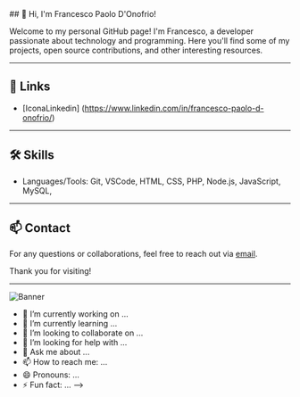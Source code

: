 <head>
<link rel="stylesheet" href="https://cdnjs.cloudflare.com/ajax/libs/font-awesome/5.15.4/css/all.min.css" integrity="sha512-PvCZ1PruM2eqh9DhWVDTiH53Lg2tzzh2/NxJUZp37FfiF2IAjs3V7xx+6+CKec5wMhEcrER3ciKwNo0UYf8V2w==" crossorigin="anonymous" referrerpolicy="no-referrer" />
</head>
## 👋 Hi, I'm Francesco Paolo D'Onofrio!

Welcome to my personal GitHub page! I'm Francesco, a developer passionate about technology and programming. Here you'll find some of my projects, open source contributions, and other interesting resources.

---

## 🔗 Links

- [IconaLinkedin] (https://www.linkedin.com/in/francesco-paolo-d-onofrio/)

---

## 🛠️ Skills

- Languages/Tools: <i class="fab fa-git-alt"></i> Git, VSCode, HTML, CSS, PHP, Node.js, JavaScript, MySQL, 


---

## 📫 Contact

For any questions or collaborations, feel free to reach out via [email](mailto:youremail@example.com).

Thank you for visiting!

---

![Banner](https://via.placeholder.com/800x200.png?text=Welcome+to+my+GitHub)

- 🔭 I’m currently working on ...
- 🌱 I’m currently learning ...
- 👯 I’m looking to collaborate on ...
- 🤔 I’m looking for help with ...
- 💬 Ask me about ...
- 📫 How to reach me: ...
- 😄 Pronouns: ...
- ⚡ Fun fact: ...
-->
